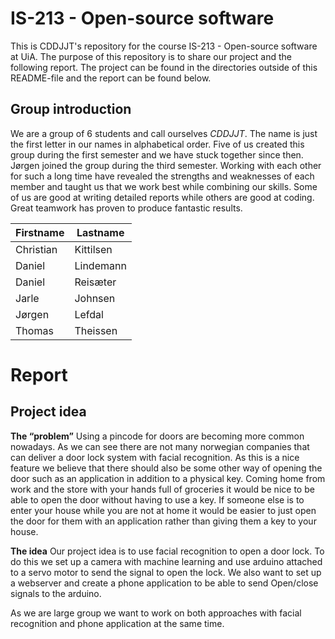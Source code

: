 # IS-213 - Open-source software
This is CDDJJT's repository for the course IS-213 - Open-source software at UiA. The purpose of this repository is to share our project and the following report. The project can be found in the directories outside of this README-file and the report can be found below.

## Group introduction

We are a group of 6 students and call ourselves *CDDJJT*. The name is just the first letter in our names in alphabetical order. Five of us created this group during the first semester and we have stuck together since then. Jørgen joined the group during the third semester. Working with each other for such a long time have revealed the strengths and weaknesses of each member and taught us that we work best while combining our skills. Some of us are good at writing detailed reports while others are good at coding. Great teamwork has proven to produce fantastic results.

| Firstname | Lastname  |
| --------- | --------  |
| Christian | Kittilsen |
| Daniel  | Lindemann |
| Daniel  | Reisæter  |
| Jarle | Johnsen |
| Jørgen  | Lefdal  |
| Thomas  | Theissen  |

# Report

## Project idea

**The “problem”**
Using a pincode for doors are becoming more common nowadays. As we can see there are not many norwegian companies that can deliver a door lock system with facial recognition. As this is a nice feature we believe that there should also be some other way of opening the door such as an application in addition to a physical key. 
Coming home from work and the store with your hands full of groceries it would be nice to be able to open the door without having to use a key. 
If someone else is to enter your house while you are not at home it would be easier to just open the door for them with an application rather than giving them a key to your house. 

**The idea**
Our project idea is to use facial recognition to open a door lock. To do this we set up a camera with machine learning and use arduino attached to a servo motor to send the signal to open the lock. 
We also want to set up a webserver and create a phone application to be able to send Open/close signals to the arduino. 

As we are large group we want to work on both approaches with facial recognition and phone application at the same time. 
